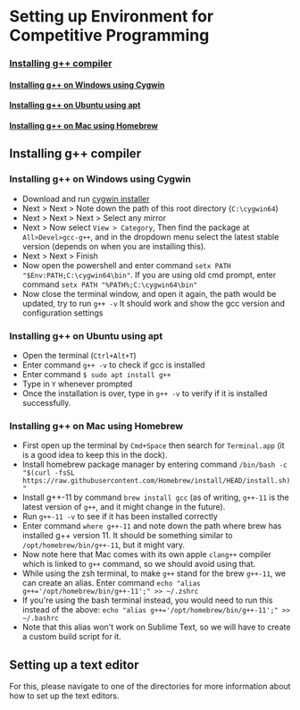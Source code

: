 # Setting up Environment for Competitive Programming

### [Installing g++ compiler](#installing-g-compiler)
#### [Installing g++ on Windows using Cygwin](#installing-g-on-windows-using-cygwin)
#### [Installing g++ on Ubuntu using apt](#installing-g-on-ubuntu-using-apt)
#### [Installing g++ on Mac using Homebrew](#installing-g-on-mac-using-homebrew)

## Installing g++ compiler

### Installing g++ on Windows using Cygwin
* Download and run [cygwin installer](https://cygwin.com/setup-x86_64.exe)
* Next > Next > Note down the path of this root directory (`C:\cygwin64`)
* Next > Next > Next > Select any mirror
* Next > Now select `View > Category`, Then find the package at `All>Devel>gcc-g++`, and in the dropdown menu select the latest stable version (depends on when you are installing this).
* Next > Next > Finish
* Now open the powershell and enter command `setx PATH "$Env:PATH;C:\cygwin64\bin"`. If you are using old cmd prompt, enter command `setx PATH "%PATH%;C:\cygwin64\bin"`
* Now close the terminal window, and open it again, the path would be updated, try to run `g++ -v` It should work and show the gcc version and configuration settings

### Installing g++ on Ubuntu using apt
* Open the terminal (`Ctrl+Alt+T`)
* Enter command `g++ -v` to check if gcc is installed
* Enter command `$ sudo apt install g++`
* Type in `Y` whenever prompted
* Once the installation is over, type in `g++ -v` to verify if it is installed successfully.

### Installing g++ on Mac using Homebrew
* First open up the terminal by `Cmd+Space` then search for `Terminal.app` (it is a good idea to keep this in the dock). 
* Install homebrew package manager by entering command `/bin/bash -c "$(curl -fsSL https://raw.githubusercontent.com/Homebrew/install/HEAD/install.sh)"`
* Install g++-11 by command `brew install gcc` (as of writing, `g++-11` is the latest version of `g++`, and it might change in the future).
* Run `g++-11 -v` to see if it has been installed correctly
* Enter command `where g++-11` and note down the path where brew has installed g++ version 11. It should be something similar to `/opt/homebrew/bin/g++-11`, but it might vary.
* Now note here that Mac comes with its own apple `clang++` compiler which is linked to `g++` command, so we should avoid using that.
* While using the zsh terminal, to make `g++` stand for the brew `g++-11`, we can create an alias. Enter command `echo "alias g++='/opt/homebrew/bin/g++-11';" >> ~/.zshrc`
* If you're using the bash terminal instead, you would need to run this instead of the above: `echo "alias g++='/opt/homebrew/bin/g++-11';" >> ~/.bashrc`
* Note that this alias won't work on Sublime Text, so we will have to create a custom build script for it.

## Setting up a text editor

For this, please navigate to one of the directories for more information about how to set up the text editors.
